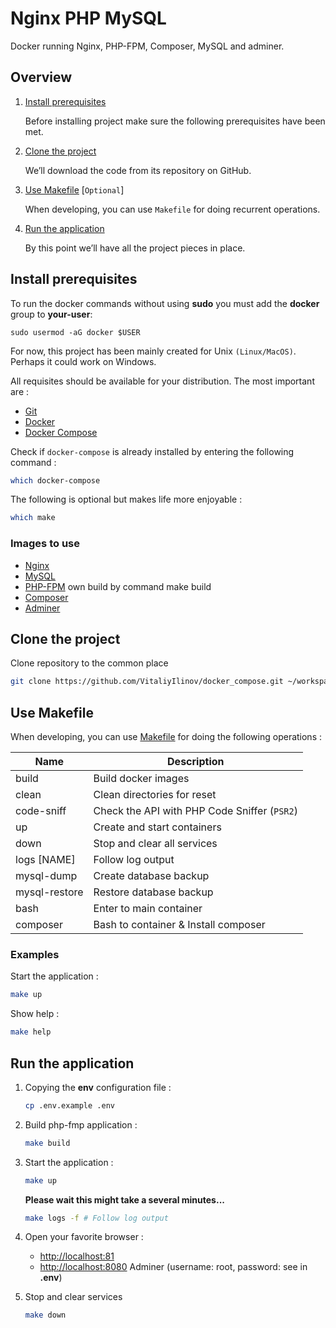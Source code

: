 # Nginx PHP MySQL

Docker running Nginx, PHP-FPM, Composer, MySQL and adminer.

## Overview

1. [Install prerequisites](#install-prerequisites)

   Before installing project make sure the following prerequisites have been met.

2. [Clone the project](#clone-the-project)

   We’ll download the code from its repository on GitHub.

3. [Use Makefile](#use-makefile) [`Optional`]

   When developing, you can use `Makefile` for doing recurrent operations.

4. [Run the application](#run-the-application)

   By this point we’ll have all the project pieces in place.


## Install prerequisites

To run the docker commands without using **sudo** you must add the **docker** group to **your-user**:

```
sudo usermod -aG docker $USER
```

For now, this project has been mainly created for Unix `(Linux/MacOS)`. Perhaps it could work on Windows.

All requisites should be available for your distribution. The most important are :

* [Git](https://git-scm.com/downloads)
* [Docker](https://docs.docker.com/engine/installation/)
* [Docker Compose](https://docs.docker.com/compose/install/)

Check if `docker-compose` is already installed by entering the following command :

```sh
which docker-compose
```

The following is optional but makes life more enjoyable :

```sh
which make
```

### Images to use

* [Nginx](https://hub.docker.com/_/nginx/)
* [MySQL](https://hub.docker.com/_/mysql/)
* [PHP-FPM](https://hub.docker.com/_/php/) own build by command make build
* [Composer](https://hub.docker.com/_/composer/)
* [Adminer](https://registry.hub.docker.com/_/adminer/)

## Clone the project

Clone repository to the common place

```bash
git clone https://github.com/VitaliyIlinov/docker_compose.git ~/workspace/docker_compose
```

## Use Makefile

When developing, you can use [Makefile](https://en.wikipedia.org/wiki/Make_(software)) for doing the following operations :

| Name          | Description                                  |
|---------------|----------------------------------------------|
| build         | Build docker images                          |
| clean         | Clean directories for reset                  |
| code-sniff    | Check the API with PHP Code Sniffer (`PSR2`) |
| up            | Create and start containers                  |
| down          | Stop and clear all services                  |
| logs [NAME]   | Follow log output                            |
| mysql-dump    | Create database backup                       |
| mysql-restore | Restore database backup                      |
| bash          | Enter to main container                      |
| composer      | Bash to container & Install composer         |

### Examples

Start the application :

```sh
make up
```

Show help :

```sh
make help
```

## Run the application

1. Copying the **env** configuration file :

    ```sh
    cp .env.example .env
    ```

2. Build php-fmp application :

    ```sh
    make build
    ```

3. Start the application :

    ```sh
    make up
    ```

   **Please wait this might take a several minutes...**

    ```sh
    make logs -f # Follow log output
    ```

4. Open your favorite browser :

    * [http://localhost:81](http://localhost:81/)
    * [http://localhost:8080](http://localhost:8080/) Adminer (username: root, password: see in **.env**)

5. Stop and clear services

    ```sh
    make down
    ```